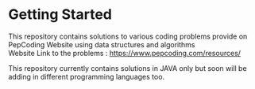 # Getting Started

This repository contains solutions to various coding problems provide on PepCoding Website using data structures and algorithms  
Website Link to the problems : https://www.pepcoding.com/resources/

This repository currently contains solutions in JAVA only but soon will be adding in different programming languages too.

